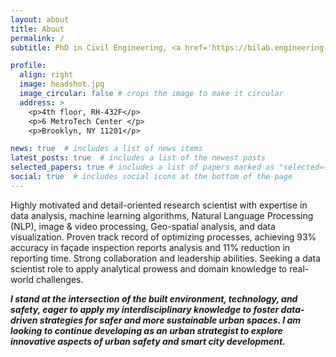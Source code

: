 ```yaml
---
layout: about
title: About
permalink: /
subtitle: PhD in Civil Engineering, <a href='https://bilab.engineering.nyu.edu/'>New York University</a>. 

profile: 
  align: right
  image: headshot.jpg
  image_circular: false # crops the image to make it circular
  address: >
    <p>4th floor, RH-432F</p>
    <p>6 MetroTech Center </p>
    <p>Brooklyn, NY 11201</p>

news: true  # includes a list of news items
latest_posts: true  # includes a list of the newest posts
selected_papers: true # includes a list of papers marked as "selected={true}"
social: true  # includes social icons at the bottom of the page
---
```


<!-- Experienced Data Scientist and Civil Engineer specializing in data analysis, modeling techniques, and digital transformation in the construction and civil engineering sectors. Proven ability to develop innovative solutions for data collection and visualization, with extensive experience in project management and collaboration with industry partners.

During my time at NYU, I published eight papers in prestigious academic journals and conferences, including *Automation in Construction*, *Journal of Construction Engineering and Management*, and *Journal of Building Engineering*. My passion to support emerging young engineers led me to mentor undergraduate and high school students, in addition to two years of teaching experience I gained as a graduate teaching assistant. -->

Highly motivated and detail-oriented research scientist with expertise in data analysis, machine learning algorithms, Natural Language Processing (NLP), image & video processing, Geo-spatial analysis, and data visualization. Proven track record of optimizing processes, achieving 93% accuracy in façade inspection reports analysis and 11% reduction in reporting time. Strong collaboration and leadership abilities. Seeking a data scientist role to apply analytical prowess and domain knowledge to real-world challenges.
<br>

***I stand at the intersection of the built environment, technology, and safety, eager to apply my interdisciplinary knowledge to foster data-driven strategies for safer and more sustainable urban spaces. I am looking to continue developing as an urban strategist to explore innovative aspects of urban safety and smart city development.***